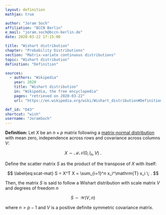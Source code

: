 ```yaml
---
layout: definition
mathjax: true

author: "Joram Soch"
affiliation: "BCCN Berlin"
e_mail: "joram.soch@bccn-berlin.de"
date: 2020-03-22 17:15:00

title: "Wishart distribution"
chapter: "Probability Distributions"
section: "Matrix-variate continuous distributions"
topic: "Wishart distribution"
definition: "Definition"

sources:
  - authors: "Wikipedia"
    year: 2020
    title: "Wishart distribution"
    in: "Wikipedia, the free encyclopedia"
    pages: "retrieved on 2020-03-22"
    url: "https://en.wikipedia.org/wiki/Wishart_distribution#Definition"

def_id: "D43"
shortcut: "wish"
username: "JoramSoch"
---
```



**Definition:** Let $X$ be an $n \times p$ matrix following a [matrix-normal distribution](/D/matn) with mean zero, independence across rows and covariance across columns $V$:

$$ \label{eq:matn}
X \sim \mathcal{MN}(0, I_n, V) \; .
$$

Define the scatter matrix $S$ as the product of the transpose of $X$ with itself:

$$ \label{eq:scat-mat}
S = X^T X = \sum_{i=1}^n x_i^\mathrm{T} x_i \; .
$$

Then, the matrix $S$ is said to follow a Wishart distribution with scale matrix $V$ and degrees of freedom $n$

$$ \label{eq:wish}
S \sim \mathcal{W}(V, n)
$$

where $n > p - 1$ and $V$ is a positive definite symmetric covariance matrix.